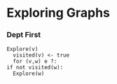 # Exploring Graphs
### Dept First


                
                 
    Explore(v)
      visited(v) <- true
      for (v,w) e ?:
	if not visited(w):
	  Explore(w)

 
